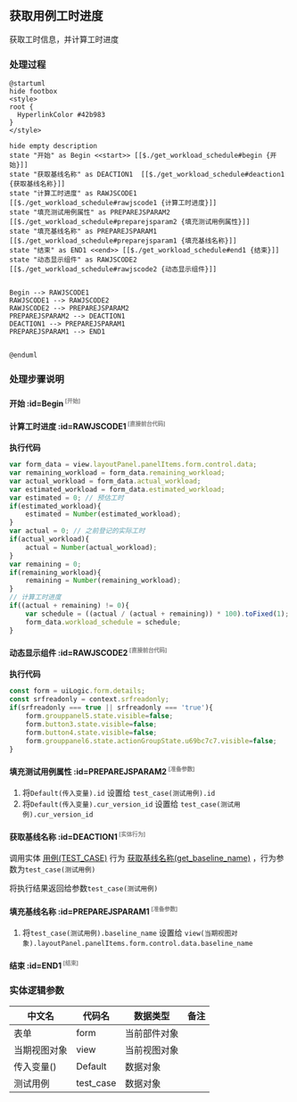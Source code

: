 ## 获取用例工时进度 <!-- {docsify-ignore-all} -->

   获取工时信息，并计算工时进度

### 处理过程

```plantuml
@startuml
hide footbox
<style>
root {
  HyperlinkColor #42b983
}
</style>

hide empty description
state "开始" as Begin <<start>> [[$./get_workload_schedule#begin {开始}]]
state "获取基线名称" as DEACTION1  [[$./get_workload_schedule#deaction1 {获取基线名称}]]
state "计算工时进度" as RAWJSCODE1  [[$./get_workload_schedule#rawjscode1 {计算工时进度}]]
state "填充测试用例属性" as PREPAREJSPARAM2  [[$./get_workload_schedule#preparejsparam2 {填充测试用例属性}]]
state "填充基线名称" as PREPAREJSPARAM1  [[$./get_workload_schedule#preparejsparam1 {填充基线名称}]]
state "结束" as END1 <<end>> [[$./get_workload_schedule#end1 {结束}]]
state "动态显示组件" as RAWJSCODE2  [[$./get_workload_schedule#rawjscode2 {动态显示组件}]]


Begin --> RAWJSCODE1
RAWJSCODE1 --> RAWJSCODE2
RAWJSCODE2 --> PREPAREJSPARAM2
PREPAREJSPARAM2 --> DEACTION1
DEACTION1 --> PREPAREJSPARAM1
PREPAREJSPARAM1 --> END1


@enduml
```


### 处理步骤说明

#### 开始 :id=Begin<sup class="footnote-symbol"> <font color=gray size=1>[开始]</font></sup>




#### 计算工时进度 :id=RAWJSCODE1<sup class="footnote-symbol"> <font color=gray size=1>[直接前台代码]</font></sup>



<p class="panel-title"><b>执行代码</b></p>

```javascript
var form_data = view.layoutPanel.panelItems.form.control.data;
var remaining_workload = form_data.remaining_workload;
var actual_workload = form_data.actual_workload;
var estimated_workload = form_data.estimated_workload;  
var estimated = 0; // 预估工时
if(estimated_workload){
	estimated = Number(estimated_workload);
}
var actual = 0; // 之前登记的实际工时
if(actual_workload){
	actual = Number(actual_workload);
}
var remaining = 0;
if(remaining_workload){
	remaining = Number(remaining_workload);
}
// 计算工时进度
if((actual + remaining) != 0){
	var schedule = ((actual / (actual + remaining)) * 100).toFixed(1);
	form_data.workload_schedule = schedule;
}
```

#### 动态显示组件 :id=RAWJSCODE2<sup class="footnote-symbol"> <font color=gray size=1>[直接前台代码]</font></sup>



<p class="panel-title"><b>执行代码</b></p>

```javascript
const form = uiLogic.form.details;
const srfreadonly = context.srfreadonly;
if(srfreadonly === true || srfreadonly === 'true'){
    form.grouppanel5.state.visible=false;
    form.button3.state.visible=false;
    form.button4.state.visible=false;
    form.grouppanel6.state.actionGroupState.u69bc7c7.visible=false;
}
```

#### 填充测试用例属性 :id=PREPAREJSPARAM2<sup class="footnote-symbol"> <font color=gray size=1>[准备参数]</font></sup>



1. 将`Default(传入变量).id` 设置给  `test_case(测试用例).id`
2. 将`Default(传入变量).cur_version_id` 设置给  `test_case(测试用例).cur_version_id`

#### 获取基线名称 :id=DEACTION1<sup class="footnote-symbol"> <font color=gray size=1>[实体行为]</font></sup>



调用实体 [用例(TEST_CASE)](module/TestMgmt/test_case.md) 行为 [获取基线名称(get_baseline_name)](module/TestMgmt/test_case#行为) ，行为参数为`test_case(测试用例)`

将执行结果返回给参数`test_case(测试用例)`

#### 填充基线名称 :id=PREPAREJSPARAM1<sup class="footnote-symbol"> <font color=gray size=1>[准备参数]</font></sup>



1. 将`test_case(测试用例).baseline_name` 设置给  `view(当期视图对象).layoutPanel.panelItems.form.control.data.baseline_name`

#### 结束 :id=END1<sup class="footnote-symbol"> <font color=gray size=1>[结束]</font></sup>






### 实体逻辑参数

|    中文名   |    代码名    |  数据类型      |备注 |
| --------| --------| --------  | --------   |
|表单|form|当前部件对象||
|当期视图对象|view|当前视图对象||
|传入变量(<i class="fa fa-check"/></i>)|Default|数据对象||
|测试用例|test_case|数据对象||
